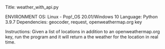 Title: weather_with_api.py

ENVIRONMENT
OS: Linux - Pop!_OS 20.01/Windows 10
Language: Python 3.9.7
Dependencies: geocoder, request, openweathermap.org key

Instructions: Given a list of locations in addition to an openweathermap.org key,
run the program and it will return a the weather for the location in real time.
